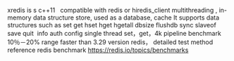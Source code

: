 xredis is s c++11   compatible with redis or hiredis_client multithreading  , in-memory data structure store, used as a database, cache  It supports data structures such as set get hset hget hgetall dbsize flushdb sync slaveof save quit  info auth config  single thread set，get，4k pipeline benchmark  10％－20% range faster than 3.29 version redis， detailed test method reference redis benchmark https://redis.io/topics/benchmarks
